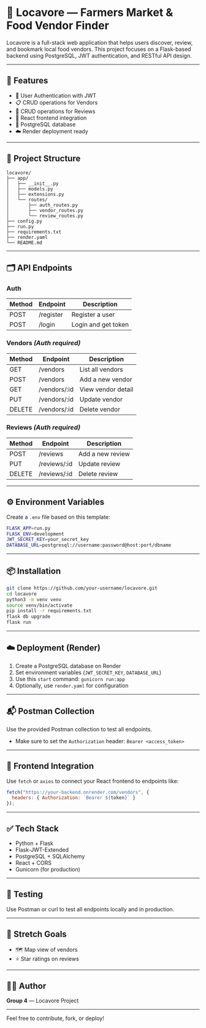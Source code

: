 # 🥕 Locavore — Farmers Market & Food Vendor Finder

Locavore is a full-stack web application that helps users discover, review, and bookmark local food vendors. This project focuses on a Flask-based backend using PostgreSQL, JWT authentication, and RESTful API design.

---

## 🚀 Features
- 🔐 User Authentication with JWT
- 📋 CRUD operations for Vendors
- 📝 CRUD operations for Reviews
- 🔄 React frontend integration
- 🐘 PostgreSQL database
- ☁️ Render deployment ready

---

## 📁 Project Structure
```
locavore/
├── app/
│   ├── __init__.py
│   ├── models.py
│   ├── extensions.py
│   └── routes/
│       ├── auth_routes.py
│       ├── vendor_routes.py
│       └── review_routes.py
├── config.py
├── run.py
├── requirements.txt
├── render.yaml
└── README.md
```

---

## 🗂️ API Endpoints

### Auth
| Method | Endpoint     | Description         |
|--------|--------------|---------------------|
| POST   | /register    | Register a user     |
| POST   | /login       | Login and get token |

### Vendors *(Auth required)*
| Method | Endpoint           | Description             |
|--------|--------------------|-------------------------|
| GET    | /vendors           | List all vendors        |
| POST   | /vendors           | Add a new vendor        |
| GET    | /vendors/:id       | View vendor detail      |
| PUT    | /vendors/:id       | Update vendor           |
| DELETE | /vendors/:id       | Delete vendor           |

### Reviews *(Auth required)*
| Method | Endpoint           | Description              |
|--------|--------------------|--------------------------|
| POST   | /reviews           | Add a new review         |
| PUT    | /reviews/:id       | Update review            |
| DELETE | /reviews/:id       | Delete review            |

---

## ⚙️ Environment Variables
Create a `.env` file based on this template:

```bash
FLASK_APP=run.py
FLASK_ENV=development
JWT_SECRET_KEY=your_secret_key
DATABASE_URL=postgresql://username:password@host:port/dbname
```

---

## 📦 Installation
```bash
git clone https://github.com/your-username/locavore.git
cd locavore
python3 -m venv venv
source venv/bin/activate
pip install -r requirements.txt
flask db upgrade
flask run
```

---

## ☁️ Deployment (Render)
1. Create a PostgreSQL database on Render
2. Set environment variables (`JWT_SECRET_KEY`, `DATABASE_URL`)
3. Use this `start` command: `gunicorn run:app`
4. Optionally, use `render.yaml` for configuration

---

## 📬 Postman Collection
Use the provided Postman collection to test all endpoints.
- Make sure to set the `Authorization` header: `Bearer <access_token>`

---

## 🔗 Frontend Integration
Use `fetch` or `axios` to connect your React frontend to endpoints like:
```js
fetch("https://your-backend.onrender.com/vendors", {
  headers: { Authorization: `Bearer ${token}` }
});
```

---

## ✅ Tech Stack
- Python + Flask
- Flask-JWT-Extended
- PostgreSQL + SQLAlchemy
- React + CORS
- Gunicorn (for production)

---

## 🧪 Testing
Use Postman or curl to test all endpoints locally and in production.

---

## 📌 Stretch Goals
- 🗺️ Map view of vendors
- ⭐ Star ratings on reviews

---

## 👨‍💻 Author
**Group 4** — Locavore Project

---

Feel free to contribute, fork, or deploy!
